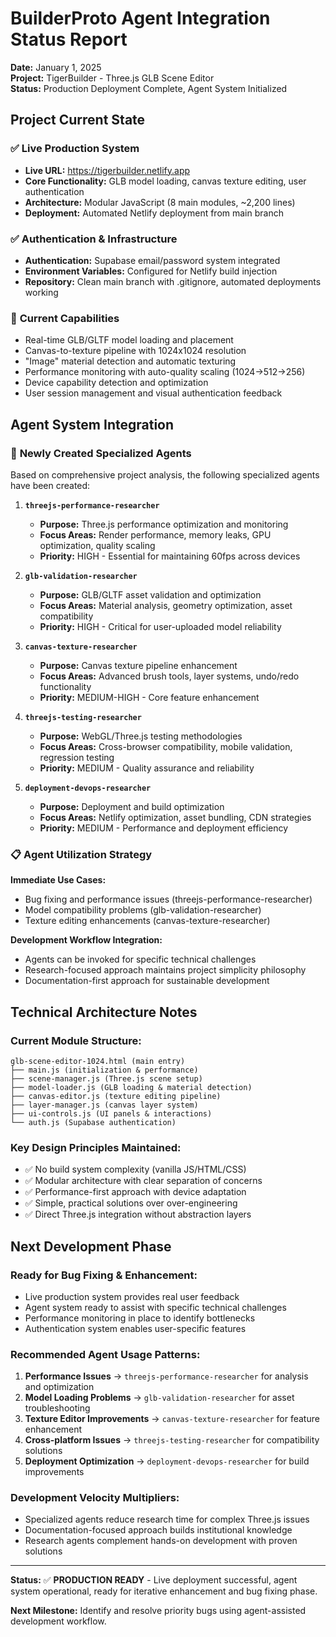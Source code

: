 # BuilderProto Agent Integration Status Report
**Date:** January 1, 2025  
**Project:** TigerBuilder - Three.js GLB Scene Editor  
**Status:** Production Deployment Complete, Agent System Initialized

## Project Current State

### ✅ **Live Production System**
- **Live URL:** https://tigerbuilder.netlify.app
- **Core Functionality:** GLB model loading, canvas texture editing, user authentication
- **Architecture:** Modular JavaScript (8 main modules, ~2,200 lines)
- **Deployment:** Automated Netlify deployment from main branch

### ✅ **Authentication & Infrastructure**
- **Authentication:** Supabase email/password system integrated
- **Environment Variables:** Configured for Netlify build injection
- **Repository:** Clean main branch with .gitignore, automated deployments working

### 🎯 **Current Capabilities**
- Real-time GLB/GLTF model loading and placement
- Canvas-to-texture pipeline with 1024x1024 resolution
- "Image" material detection and automatic texturing
- Performance monitoring with auto-quality scaling (1024→512→256)
- Device capability detection and optimization
- User session management and visual authentication feedback

## Agent System Integration

### 🚀 **Newly Created Specialized Agents**
Based on comprehensive project analysis, the following specialized agents have been created:

1. **`threejs-performance-researcher`**
   - **Purpose:** Three.js performance optimization and monitoring
   - **Focus Areas:** Render performance, memory leaks, GPU optimization, quality scaling
   - **Priority:** HIGH - Essential for maintaining 60fps across devices

2. **`glb-validation-researcher`**  
   - **Purpose:** GLB/GLTF asset validation and optimization
   - **Focus Areas:** Material analysis, geometry optimization, asset compatibility
   - **Priority:** HIGH - Critical for user-uploaded model reliability

3. **`canvas-texture-researcher`**
   - **Purpose:** Canvas texture pipeline enhancement
   - **Focus Areas:** Advanced brush tools, layer systems, undo/redo functionality
   - **Priority:** MEDIUM-HIGH - Core feature enhancement

4. **`threejs-testing-researcher`**
   - **Purpose:** WebGL/Three.js testing methodologies
   - **Focus Areas:** Cross-browser compatibility, mobile validation, regression testing
   - **Priority:** MEDIUM - Quality assurance and reliability

5. **`deployment-devops-researcher`**
   - **Purpose:** Deployment and build optimization
   - **Focus Areas:** Netlify optimization, asset bundling, CDN strategies
   - **Priority:** MEDIUM - Performance and deployment efficiency

### 📋 **Agent Utilization Strategy**

**Immediate Use Cases:**
- Bug fixing and performance issues (threejs-performance-researcher)
- Model compatibility problems (glb-validation-researcher) 
- Texture editing enhancements (canvas-texture-researcher)

**Development Workflow Integration:**
- Agents can be invoked for specific technical challenges
- Research-focused approach maintains project simplicity philosophy
- Documentation-first approach for sustainable development

## Technical Architecture Notes

### **Current Module Structure:**
```
glb-scene-editor-1024.html (main entry)
├── main.js (initialization & performance)
├── scene-manager.js (Three.js scene setup)
├── model-loader.js (GLB loading & material detection)
├── canvas-editor.js (texture editing pipeline)
├── layer-manager.js (canvas layer system)
├── ui-controls.js (UI panels & interactions)
└── auth.js (Supabase authentication)
```

### **Key Design Principles Maintained:**
- ✅ No build system complexity (vanilla JS/HTML/CSS)
- ✅ Modular architecture with clear separation of concerns  
- ✅ Performance-first approach with device adaptation
- ✅ Simple, practical solutions over over-engineering
- ✅ Direct Three.js integration without abstraction layers

## Next Development Phase

### **Ready for Bug Fixing & Enhancement:**
- Live production system provides real user feedback
- Agent system ready to assist with specific technical challenges
- Performance monitoring in place to identify bottlenecks
- Authentication system enables user-specific features

### **Recommended Agent Usage Patterns:**
1. **Performance Issues** → `threejs-performance-researcher` for analysis and optimization
2. **Model Loading Problems** → `glb-validation-researcher` for asset troubleshooting  
3. **Texture Editor Improvements** → `canvas-texture-researcher` for feature enhancement
4. **Cross-platform Issues** → `threejs-testing-researcher` for compatibility solutions
5. **Deployment Optimization** → `deployment-devops-researcher` for build improvements

### **Development Velocity Multipliers:**
- Specialized agents reduce research time for complex Three.js issues
- Documentation-focused approach builds institutional knowledge
- Research agents complement hands-on development with proven solutions

---

**Status:** ✅ **PRODUCTION READY** - Live deployment successful, agent system operational, ready for iterative enhancement and bug fixing phase.

**Next Milestone:** Identify and resolve priority bugs using agent-assisted development workflow.